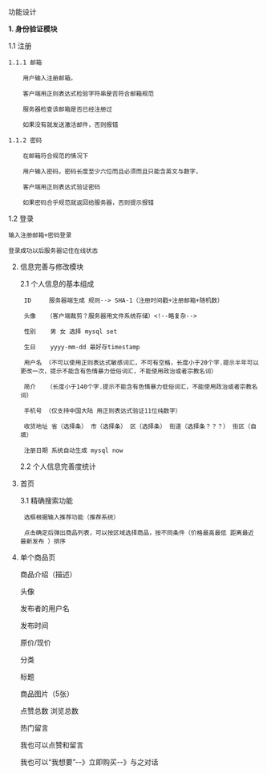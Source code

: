 功能设计

**1. 身份验证模块**

1.1 注册

    1.1.1 邮箱
    
        用户输入注册邮箱，
        
        客户端用正则表达式检验字符串是否符合邮箱规范
        
        服务器检查该邮箱是否已经注册过
        
        如果没有就发送激活邮件，否则报错
        
    1.1.2 密码
    
        在邮箱符合规范的情况下
    
        用户输入密码，密码长度至少六位而且必须而且只能含英文与数字，
        
        客户端用正则表达式验证密码

        如果密码合乎规范就返回给服务器，否则提示报错
        
1.2 登录
    
    输入注册邮箱+密码登录
    
    登录成功以后服务器记住在线状态

    
2. 信息完善与修改模块

    2.1 个人信息的基本组成
    
        ID     服务器端生成 规则--> SHA-1（注册时间戳+注册邮箱+随机数）
    
        头像   （客户端裁剪？服务器用文件系统存储）<!--略复杂-->
        
        性别    男 女 选择 mysql set
        
        生日    yyyy-mm-dd 最好存timestamp
    
        用户名 （不可以使用正则表达式敏感词汇，不可有空格，长度小于20个字.提示半年可以更改一次，提示不能含有色情暴力低俗词汇，不能使用政治或者宗教名词）
    
        简介   （长度小于140个字.提示不能含有色情暴力低俗词汇，不能使用政治或者宗教名词）
        
        手机号 （仅支持中国大陆 用正则表达式验证11位纯数字）
    
        收货地址 省（选择条） 市（选择条） 区（选择条） 街道（选择条？？？） 街区（自填）
    
        注册日期 系统自动生成 mysql now
        
     2.2 个人信息完善度统计
     
3. 首页

    3.1 精确搜索功能
        
        选框根据输入推荐功能（推荐系统）
        
        点击确定后弹出商品列表，可以按区域选择商品，按不同条件（价格最高最低 距离最近 最新发布 ）排序
        

4. 单个商品页

    商品介绍（描述）
    
    头像
    
    发布者的用户名
    
    发布时间
    
    原价/现价
    
    分类
    
    标题
        
    商品图片（5张）
    
    
    <!--另外一个表-->
    

    点赞总数 浏览总数
    
    热门留言
    
    我也可以点赞和留言
    
    我也可以“我想要”--》立即购买--》与之对话